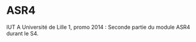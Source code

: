 ASR4
==============

IUT A Université de Lille 1, promo 2014 :
Seconde partie du module ASR4 durant le S4.
